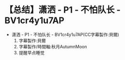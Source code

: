 # 【总结】潇洒 - P1 - 不怕队长 - BV1cr4y1u7AP

-   潇洒 - P1 - 不怕队长 - BV1cr4y1u7AP(CC字幕製作:貝爾)
    1.  字幕製作:貝爾
    2.  字幕製作/時間軸:秋月AutumnMoon
    3.  提醒早点睡觉